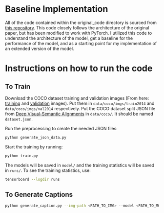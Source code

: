 # Baseline Implementation

All of the code contained within the original_code directory is sourced from [this repository](https://github.com/AaronCCWong/Show-Attend-and-Tell/tree/master). This code closely follows the architecture of the original paper, but has been modified to work with PyTorch. I utilized this code to understand the architecture of the model, get a baseline for the performance of the model, and as a starting point for my implementation of an extended version of the model. 

# Instructions on how to run the code

## To Train

Download the COCO dataset training and validation
images (From here: [training](http://images.cocodataset.org/zips/train2014.zip) and [validation](http://images.cocodataset.org/zips/val2014.zip) images). Put them in `data/coco/imgs/train2014` and `data/coco/imgs/val2014` respectively. Put the COCO dataset split JSON file from [Deep Visual-Semantic Alignments](https://cs.stanford.edu/people/karpathy/deepimagesent/)
in `data/coco/`. It should be named `dataset.json`.

Run the preprocessing to create the needed JSON files:

```bash
python generate_json_data.py
```

Start the training by running:

```bash
python train.py
```

The models will be saved in `model/` and the training statistics will be saved in `runs/`. To see the training statistics, use:

```bash
tensorboard --logdir runs
```

## To Generate Captions

```bash
python generate_caption.py --img-path <PATH_TO_IMG> --model <PATH_TO_MODEL_PARAMETERS>
```
